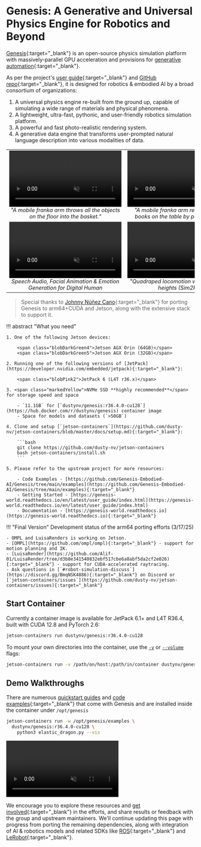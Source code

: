 # Genesis: A Generative and Universal Physics Engine for Robotics and Beyond

[Genesis](https://genesis-embodied-ai.github.io/){:target="_blank"} is an open-source physics simulation platform with massively-parallel GPU acceleration and provisions for [generative automation](https://robogen-ai.github.io/){:target="_blank"}. 

As per the project's [user guide](https://genesis-world.readthedocs.io/en/latest/user_guide/index.html){:target="_blank"} and [GitHub repo](https://github.com/Genesis-Embodied-AI/Genesis){:target="_blank"}, it is designed for robotics & embodied AI by a broad consortium of organizations:

1. A universal physics engine re-built from the ground up, capable of simulating a wide range of materials and physical phenomena.
2. A lightweight, ultra-fast, pythonic, and user-friendly robotics simulation platform.
3. A powerful and fast photo-realistic rendering system.
4. A generative data engine that transforms user-prompted natural language description into various modalities of data.

<table>
  <tr>
    <td style="text-align: center; max-width: 550px;">
      <a href="https://robogen-ai.github.io/" target="_blank">
        <video controls autoplay loop muted>
          <source src="https://genesis-embodied-ai.github.io/videos/manipulation/throw.mp4" type="video/mp4">
        </video>
      </a>
      <span style="font-size: 90%; font-style: italic;">"A mobile franka arm throws all the objects on the floor into the basket."</span>
    </td>
    <td style="text-align: center; max-width: 550px;">
      <a href="https://robogen-ai.github.io/" target="_blank">
        <video controls autoplay loop muted>
          <source src="https://genesis-embodied-ai.github.io/videos/manipulation/book.mp4" type="video/mp4">
        </video>
      </a>
      <span style="font-size: 90%; font-style: italic;">"A mobile franka arm re-organizes the books on the table by pushing them..."</span>
    </td>
  </tr>
  <tr>
    <td style="text-align: center; max-width: 550px;">
      <video controls autoplay loop muted>
        <source src="https://genesis-embodied-ai.github.io/videos/facial_single.mp4" type="video/mp4">
      </video>
      <span style="font-size: 90%; font-style: italic;">Speech Audio, Facial Animation & Emotion Generation for Digital Human</span>
    </td>
    <td style="text-align: center; max-width: 550px;">
      <video controls autoplay loop muted>
        <source src="https://genesis-embodied-ai.github.io/videos/locomotion/quadraped/traverse.mp4" type="video/mp4">
      </video>
      <span style="font-size: 90%; font-style: italic;">"Quadraped locomotion with various base heights (Sim2Real)"</span>
    </td>
  </tr>
</table>

> Special thanks to [Johnny Núñez Cano](https://www.linkedin.com/in/johnnycano/){:target="_blank"} for porting Genesis to arm64+CUDA and Jetson, along with the extensive stack to support it.   

!!! abstract "What you need"

    1. One of the following Jetson devices:

        <span class="blobDarkGreen4">Jetson AGX Orin (64GB)</span>
        <span class="blobDarkGreen5">Jetson AGX Orin (32GB)</span>

    2. Running one of the following versions of [JetPack](https://developer.nvidia.com/embedded/jetpack){:target="_blank"}:

        <span class="blobPink2">JetPack 6 (L4T r36.x)</span>

    3. <span class="markedYellow">NVMe SSD **highly recommended**</span> for storage speed and space

        - `11.1GB` for [`dustynv/genesis:r36.4.0-cu128`](https://hub.docker.com/r/dustynv/genesis) container image
        - Space for models and datasets (`>50GB`)
		 
    4. Clone and setup [`jetson-containers`](https://github.com/dusty-nv/jetson-containers/blob/master/docs/setup.md){:target="_blank"}:
    
		```bash
		git clone https://github.com/dusty-nv/jetson-containers
		bash jetson-containers/install.sh
		```  
		
	5. Please refer to the upstream project for more resources:
	 
	    - Code Examples - [https://github.com/Genesis-Embodied-AI/Genesis/tree/main/examples](https://github.com/Genesis-Embodied-AI/Genesis/tree/main/examples){:target="_blank"}
	    - Getting Started - [https://genesis-world.readthedocs.io/en/latest/user_guide/index.html](https://genesis-world.readthedocs.io/en/latest/user_guide/index.html)
	    - Documentation - [https://genesis-world.readthedocs.io](https://genesis-world.readthedocs.io){:target="_blank"}

!!! "Final Version"
    Development status of the arm64 porting efforts (3/17/25)

    - OMPL and LuisaRenders is working on Jetson.
    - [OMPL](https://github.com/ompl/ompl){:target="_blank"} - support for motion planning and IK.
    - [LuisaRender](https://github.com/Alif-01/LuisaRender/tree/d3b8e341540832ebf517cbe6a8abf5da2cf2e026){:target="_blank"} - support for CUDA-accelerated raytracing.
    - Ask questions in [`#robot-simulation-discuss`](https://discord.gg/BmqNSK4886){:target="_blank"} on Discord or [`jetson-containers/issues`](https://github.com/dusty-nv/jetson-containers/issues){:target="_blank"}

## Start Container

Currently a container image is available for JetPack 6.1+ and L4T R36.4, built with CUDA 12.8 and PyTorch 2.6:

```bash
jetson-containers run dustynv/genesis:r36.4.0-cu128
```

To mount your own directories into the container, use the [
`-v`](https://docs.docker.com/engine/reference/commandline/run/#volume) or [
`--volume`](https://docs.docker.com/engine/reference/commandline/run/#volume) flags:

```bash
jetson-containers run -v /path/on/host:/path/in/container dustynv/genesis:r36.4.0-cu128
```

## Demo Walkthroughs

There are numerous [quickstart guides](https://genesis-world.readthedocs.io/en/latest/user_guide/index.html) and [code examples](https://github.com/Genesis-Embodied-AI/Genesis/tree/main/examples){:target="_blank"} that come with Genesis and are installed inside the container under `/opt/genesis`

```bash
jetson-containers run -w /opt/genesis/examples \
  dustynv/genesis:r36.4.0-cu128 \
    python3 elastic_dragon.py --vis
```

<video controls autoplay loop muted style="max-width: 75%">
    <source src="images/genesis_demo.mp4" type="video/mp4">
</video>

We encourage you to explore these resources and [get involved](https://discord.gg/BmqNSK4886){:target="_blank"} in the efforts, and share results or feedback with the group and upstream maintainers. We'll continue updating this page with progress from porting the remaining dependencies, along with integration of AI & robotics models and related SDKs like [ROS](ros.md){:target="_blank"} and [LeRobot](lerobot.md){:target="_blank"}.
